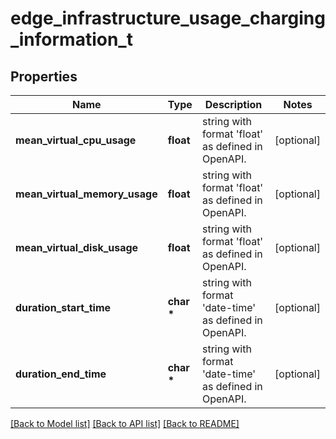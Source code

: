 # edge_infrastructure_usage_charging_information_t

## Properties
Name | Type | Description | Notes
------------ | ------------- | ------------- | -------------
**mean_virtual_cpu_usage** | **float** | string with format &#39;float&#39; as defined in OpenAPI. | [optional] 
**mean_virtual_memory_usage** | **float** | string with format &#39;float&#39; as defined in OpenAPI. | [optional] 
**mean_virtual_disk_usage** | **float** | string with format &#39;float&#39; as defined in OpenAPI. | [optional] 
**duration_start_time** | **char \*** | string with format &#39;date-time&#39; as defined in OpenAPI. | [optional] 
**duration_end_time** | **char \*** | string with format &#39;date-time&#39; as defined in OpenAPI. | [optional] 

[[Back to Model list]](../README.md#documentation-for-models) [[Back to API list]](../README.md#documentation-for-api-endpoints) [[Back to README]](../README.md)


